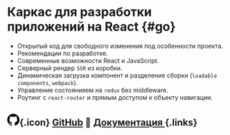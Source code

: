 # Каркас для разработки приложений на React {#go}

- Открытый код для свободного изменения под особенности проекта.
- Рекомендации по разработке.
- Современные возможности React и JavaScript.
- Серверный рендер `SSR` из коробки.
- Динамическая загрузка компонент и разделение сборки (`loadable components`, `webpack`).
- Управление состоянияем на `redux` без middleware.
- Роутинг с `react-router` и прямым доступом к объекту навигации.

## ![GitHub](assets/github-icon_1_small.png){.icon} [GitHub](https://github.com/ylabio/react-skeleton) 📖 [**Документация** ](docs) {.links}
